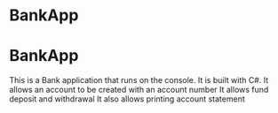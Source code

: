# BankApp
# BankApp
This is a Bank application that runs on the console. 
It is built with C#. 
It allows an account to be created with an account number
It allows fund deposit and withdrawal
It also allows printing account statement
